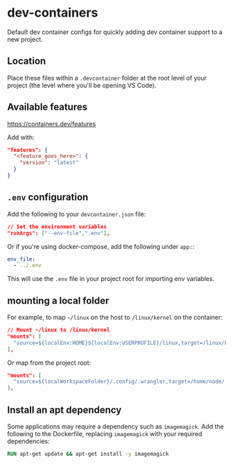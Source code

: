 # dev-containers

Default dev container configs for quickly adding dev container support to a new project.

## Location

Place these files within a `.devcontainer` folder at the root level of your project (the level where you'll be opening VS Code).

## Available features

https://containers.dev/features

Add with:

```json
"features": {
  "<feature_goes_here>": {
    "version": "latest"
  }
}
```

## `.env` configuration

Add the following to your `devcontainer.json` file:

```json
// Set the environment variables
"runArgs": ["--env-file",".env"],
```

Or if you're using docker-compose, add the following under `app:`:

```yaml
env_file:
  - ../.env
```

This will use the `.env` file in your project root for importing env variables.

## mounting a local folder

For example, to map `~/linux` on the host to `/linux/kernel` on the container:

```json
// Mount ~/linux to /linux/kernel
"mounts": [
  "source=${localEnv:HOME}${localEnv:USERPROFILE}/linux,target=/linux/kernel,type=bind,consistency=cached"
],
```

Or map from the project root:

```json
"mounts": [
  "source=${localWorkspaceFolder}/.config/.wrangler,target=/home/node/.config/.wrangler,type=bind,consistency=cached"
],
```

## Install an apt dependency

Some applications may require a dependency such as `imagemagick`. Add the following to the Dockerfile, replacing `imagemagick` with your required dependencies:

```Dockerfile
RUN apt-get update && apt-get install -y imagemagick
```
